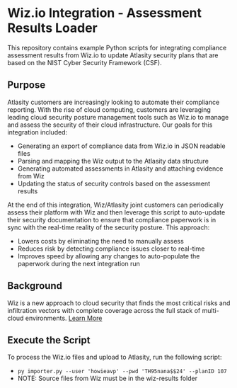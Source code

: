 # Wiz.io Integration - Assessment Results Loader

This repository contains example Python scripts for integrating compliance assessment results from Wiz.io to update Atlasity security plans that are based on the NIST Cyber Security Framework (CSF).

## Purpose

Atlasity customers are increasingly looking to automate their compliance reporting.  With the rise of cloud computing, customers are leveraging leading cloud security posture management tools such as Wiz.io to manage and assess the security of their cloud infrastructure.  Our goals for this integration included:

- Generating an export of compliance data from Wiz.io in JSON readable files
- Parsing and mapping the Wiz output to the Atlasity data structure 
- Generating automated assessments in Atlasity and attaching evidence from Wiz
- Updating the status of security controls based on the assessment results

At the end of this integration, Wiz/Atlasity joint customers can periodically assess their platform with Wiz and then leverage this script to auto-update their security documentation to ensure that compliance paperwork is in sync with the real-time reality of the security posture.  This approach:

- Lowers costs by eliminating the need to manually assess
- Reduces risk by detecting compliance issues closer to real-time 
- Improves speed by allowing any changes to auto-populate the paperwork during the next integration run

## Background

Wiz is a new approach to cloud security that finds the most critical risks and infiltration vectors with complete coverage across the full stack of multi-cloud environments. [Learn More](https://wiz.io)

## Execute the Script

To process the Wiz.io files and upload to Atlasity, run the following script:

- `py importer.py --user 'howieavp' --pwd 'TH95nana$$24' --planID 107`
- NOTE: Source files from Wiz must be in the wiz-results folder